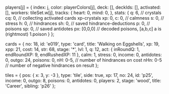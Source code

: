 players[j] = {
  index: j,
  color: playerColors[j],
  deck: [],
  deckIds: [],
  activated: [],
  workers: tileSet.w[j],
  tracks: {
    heart: 0,
    mind: 0,
  },
  stats: {
    q: 6,       // crystals
    cq: 0,      // collecting activated cards xp-crystals
    xp: 0,
    c: 0,       // calmness
    s: 0,       // stress
    h: 0,       // hindrances
    sh: 0,      // saved hindrance-deductions
    p: 0,       // poisons
    sp: 0,      // saved antidotes
    px: [0,0,0] // decoded poisons, [a,b,c] a is (rightmost) 1.poison
  }
};

cards = {
  no: 18,
  id: 'e019',
  type: 'card',
  title: 'Walking on Eggshells',
  xp: 19,
  xpp: 21,
  cost: 14,
  str: 68,
  stage: '*',
  lvl: 1,
  q: 12,
  act: { 
    inRoundQ: 1, 
    endRoundXP: 9, 
    endRushedXP: 11 
  },
  calm: 1,
  stress: 0,
  income: 0,
  antidotes: 0,
  outgo: 24,
  poisons: 0,
  nH: 0-5,        // number of hindrances on cost
  nHn: 0-5        // number of negative hindrances on result
};

tiles = { 
    pos: { 
      x: 3, 
      y: -3 
    },
    type: 'tile',
    side: true,
    xp: 17,
    no: 24,
    id: 'p25',
    income: 0,
    outgo: 8,
    poisons: 0,
    antidotes: 0,
    players: 2,
    stage: 'wood',
    title: 'Career',
    sibling: 'p26'
};
